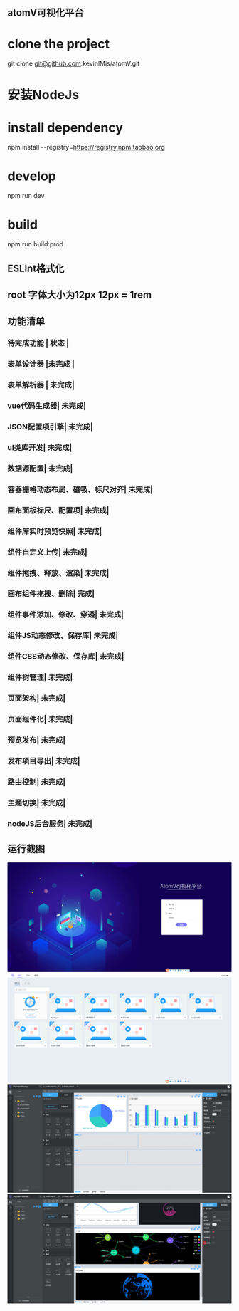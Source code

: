 ## atomV可视化平台

# clone the project
git clone git@github.com:kevinlMis/atomV.git

# 安装NodeJs
# install dependency 

npm install --registry=https://registry.npm.taobao.org

# develop
npm run dev

# build
npm run build:prod

## ESLint格式化
## root 字体大小为12px  12px = 1rem

## 功能清单
###  待完成功能 | 状态 | 
###  表单设计器 |未完成 |
###  表单解析器 | 未完成|
###  vue代码生成器| 未完成|
###  JSON配置项引擎| 未完成|
###  ui类库开发| 未完成|
###  数据源配置| 未完成|
###  容器栅格动态布局、磁吸、标尺对齐| 未完成|
###  画布面板标尺、配置项| 未完成|
###  组件库实时预览快照| 未完成|
###  组件自定义上传| 未完成|
###  组件拖拽、释放、渲染| 未完成|
###  画布组件拖拽、删除| 完成|
###  组件事件添加、修改、穿透| 未完成|
###  组件JS动态修改、保存库| 未完成|
###  组件CSS动态修改、保存库| 未完成|
###  组件树管理| 未完成|
###  页面架构| 未完成|
###  页面组件化| 未完成|
###  预览发布| 未完成|
###  发布项目导出| 未完成|
###  路由控制| 未完成|
###  主题切换| 未完成|
###  nodeJS后台服务| 未完成|

## 运行截图
<img src="https://github.com/kevinlMis/atomV/blob/master/src/doc/1.png">
<img src="https://github.com/kevinlMis/atomV/blob/master/src/doc/2.png">
<img src="https://github.com/kevinlMis/atomV/blob/master/src/doc/3.png">
<img src="https://github.com/kevinlMis/atomV/blob/master/src/doc/4.png">
